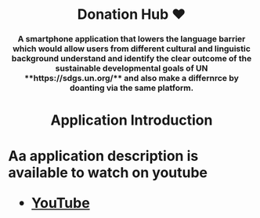 <h1 align="center">Donation Hub ❤️</h1>

<h3 align= "center">A smartphone application that lowers the language barrier which would allow users from different cultural and linguistic background understand and identify the clear outcome of the sustainable developmental goals of UN **https://sdgs.un.org/** and also make a differnrce by doanting via the same platform.</h3>

<h1 align="center">Application Introduction<h1>

Aa application description is available to watch on youtube 

- [YouTube](https://youtu.be/NFlrrQAGWYg)

